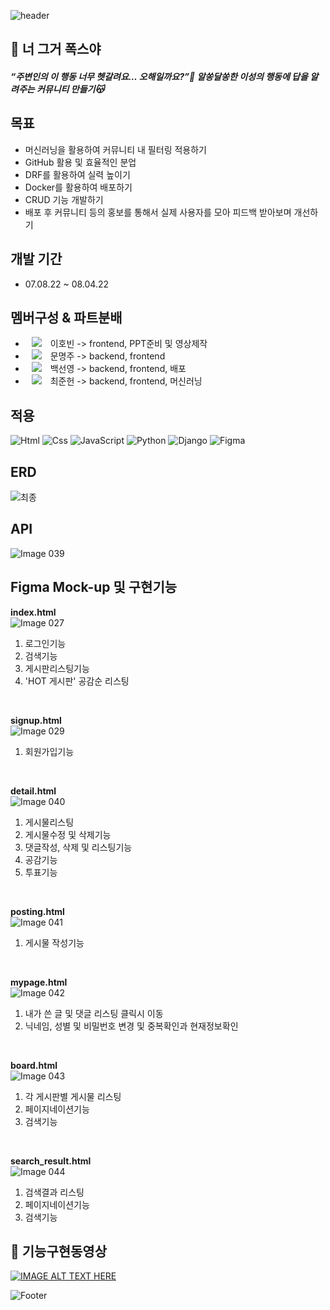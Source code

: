 ![header](https://capsule-render.vercel.app/api?type=waving&color=FF8339&height=150&section=header&text=Final%20Project&fontSize=30&style="color:white")

## 🦊 너 그거 폭스야
##### “주변인의 이 행동 너무 헷갈려요… 오해일까요?”🤔 알쏭달쏭한 이성의 행동에 답을 알려주는 커뮤니티 만들기😽

## 목표
-  머신러닝을 활용하여 커뮤니티 내 필터링 적용하기
-  GitHub 활용 및 효율적인 분업
-  DRF를 활용하여 실력 높이기
-  Docker를 활용하여 배포하기
-  CRUD 기능 개발하기 
-  배포 후 커뮤니티 등의 홍보를 통해서 실제 사용자를 모아 피드백 받아보며 개선하기

## 개발 기간
-   07.08.22 ~ 08.04.22

## 멤버구성 & 파트분배
-   <a href="https://github.com/DingoFreestyle"><img 
          src="http://img.shields.io/badge/-Git%20Hub-010000?style=flat&logo=github&link=https://alpox.kr"
          style="height : auto; margin-left : 10px; margin-right : 10px;"/></a> 이호빈 -> frontend, PPT준비 및 영상제작
-   <a href="https://github.com/Moonmooj"><img 
          src="http://img.shields.io/badge/-Git%20Hub-010000?style=flat&logo=github&link=https://alpox.kr"
          style="height : auto; margin-left : 10px; margin-right : 10px;"/></a> 문명주 -> backend, frontend
-   <a href="https://github.com/seonyoungBaek"><img 
          src="http://img.shields.io/badge/-Git%20Hub-010000?style=flat&logo=github&link=https://alpox.kr"
          style="height : auto; margin-left : 10px; margin-right : 10px;"/></a> 백선영 -> backend, frontend, 배포
-   <a href="https://github.com/attabooi"><img 
          src="http://img.shields.io/badge/-Git%20Hub-010000?style=flat&logo=github&link=https://alpox.kr"
          style="height : auto; margin-left : 10px; margin-right : 10px;"/></a> 최준헌 -> backend, frontend, 머신러닝

## 적용
<img alt="Html" src ="https://img.shields.io/badge/HTML5-E34F26.svg?&style=for-the-badge&logo=HTML5&logoColor=white"/> <img alt="Css" src ="https://img.shields.io/badge/CSS3-1572B6.svg?&style=for-the-badge&logo=CSS3&logoColor=white"/> <img alt="JavaScript" src ="https://img.shields.io/badge/JavaScriipt-F7DF1E.svg?&style=for-the-badge&logo=JavaScript&logoColor=black"/> <img alt="Python" src ="https://img.shields.io/badge/Python-3776AB.svg?&style=for-the-badge&logo=Python&logoColor=white"/> <img alt="Django" src ="https://img.shields.io/badge/Django-E34F30.svg?&style=for-the-badge&logo=Django&logoColor=white"/> <img alt="Figma" src ="https://img.shields.io/badge/Figma-6F6EAE.svg?&style=for-the-badge&logo=Figma&logoColor=black"/>

## ERD
![최종](https://user-images.githubusercontent.com/102009707/182564965-2f7176fd-66b3-4796-a3d7-4f7391cd7f3f.png)

## API
![Image 039](https://user-images.githubusercontent.com/102009707/182573287-ee81505f-0176-4457-b1cf-a116f812a14c.png)

## Figma Mock-up 및 구현기능
**index.html**<br>
![Image 027](https://user-images.githubusercontent.com/102009707/182565460-3371f882-e54b-499c-bebd-0d9351206ff6.png)
<br>
1. 로그인기능
2. 검색기능
3. 게시판리스팅기능
4. 'HOT 게시판' 공감순 리스팅
<br>

**signup.html**<br>
![Image 029](https://user-images.githubusercontent.com/102009707/182566222-dbf07a85-10d1-4d7e-8493-c29091947c42.png)
<br>
1. 회원가입기능
<br>

**detail.html**<br>
![Image 040](https://user-images.githubusercontent.com/102009707/182575259-6283ceff-0289-43aa-90b2-8ae885619dd8.png)
<br>
1. 게시물리스팅
2. 게시물수정 및 삭제기능
2. 댓글작성, 삭제 및 리스팅기능
3. 공감기능
4. 투표기능
<br>

**posting.html**<br>
![Image 041](https://user-images.githubusercontent.com/102009707/182575775-882993dc-c36e-453d-b216-59de12935e56.png)
<br>
1. 게시물 작성기능
<br>

**mypage.html**<br>
![Image 042](https://user-images.githubusercontent.com/102009707/182576104-b98dc674-714f-440a-8f75-7cad094819e5.png)
<br>
1. 내가 쓴 글 및 댓글 리스팅 클릭시 이동
2. 닉네임, 성별 및 비밀번호 변경 및 중복확인과 현재정보확인
<br>

**board.html**<br>
![Image 043](https://user-images.githubusercontent.com/102009707/182576372-f5938f48-5d74-482d-a8b4-b7d9003e1ae9.png)
<br>
1. 각 게시판별 게시물 리스팅
2. 페이지네이션기능
3. 검색기능
<br>

**search_result.html**<br>
![Image 044](https://user-images.githubusercontent.com/102009707/182576550-469e9a92-7d19-40b7-921e-20dcc9228a51.png)
<br>
1. 검색결과 리스팅
2. 페이지네이션기능
3. 검색기능

## 👀 기능구현동영상
[![IMAGE ALT TEXT HERE](https://iboxcomein.com/wp-content/uploads/2021/08/%EC%9C%A0%ED%8A%9C%EB%B8%8C_%EB%A1%9C%EA%B3%A0.png)](https://www.youtube.com/watch?v=1MRtEahLy1I)


![Footer](https://capsule-render.vercel.app/api?type=waving&color=9370DB&height=200&section=footer)
